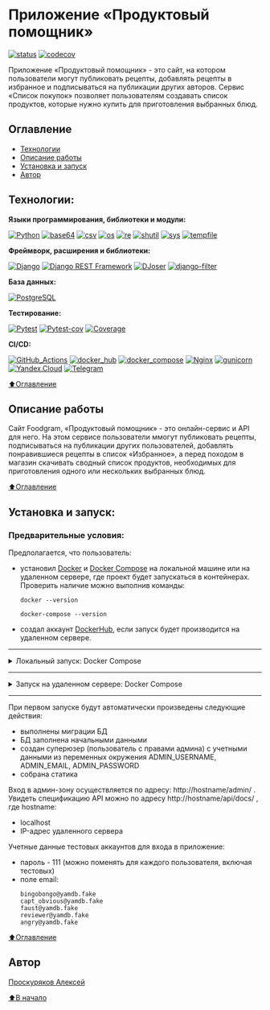 # Приложение «Продуктовый помощник»
[![status](https://github.com/alexpro2022/foodgram-project-react/actions/workflows/foodgram_workflow.yml/badge.svg)](https://github.com/alexpro2022/foodgram-project-react/actions)
[![codecov](https://codecov.io/gh/alexpro2022/foodgram-project-react/branch/master/graph/badge.svg?token=4HIR16U0RJ)](https://codecov.io/gh/alexpro2022/foodgram-project-react)

Приложение «Продуктовый помощник» - это сайт, на котором пользователи могут публиковать рецепты, добавлять рецепты в избранное и подписываться на публикации других авторов. 
Сервис «Список покупок» позволяет пользователям создавать список продуктов, которые нужно купить для приготовления выбранных блюд. 


## Оглавление
- [Технологии](#технологии)
- [Описание работы](#описание-работы)
- [Установка и запуск](#установка-и-запуск)
- [Автор](#автор)



## Технологии:

**Языки программирования, библиотеки и модули:**

[![Python](https://img.shields.io/badge/python-3.7%20%7C%203.8%20%7C%203.9%20%7C%203.10%20%7C%203.11-blue?logo=python)](https://www.python.org/)
[![base64](https://img.shields.io/badge/-base64-464646?logo=python)](https://docs.python.org/3/library/base64.html)
[![csv](https://img.shields.io/badge/-csv-464646?logo=python)](https://docs.python.org/3/library/csv.html)
[![os](https://img.shields.io/badge/-os-464646?logo=python)](https://docs.python.org/3/library/os.html)
[![re](https://img.shields.io/badge/-re-464646?logo=python)](https://docs.python.org/3/library/re.html)
[![shutil](https://img.shields.io/badge/-shutil-464646?logo=python)](https://docs.python.org/3/library/shutil.html)
[![sys](https://img.shields.io/badge/-sys-464646?logo=python)](https://docs.python.org/3/library/sys.html)
[![tempfile](https://img.shields.io/badge/-tempfile-464646?logo=python)](https://docs.python.org/3/library/tempfile.html)


**Фреймворк, расширения и библиотеки:**

[![Django](https://img.shields.io/badge/-Django-464646?logo=Django)](https://www.djangoproject.com/)
[![Django REST Framework](https://img.shields.io/badge/-Django%20REST%20Framework-464646?logo=drf)](https://www.django-rest-framework.org/)
[![DJoser](https://img.shields.io/badge/-DJoser-464646?logo=DJoser)](https://djoser.readthedocs.io/en/latest/)
[![django-filter](https://img.shields.io/badge/-django--filter-464646?logo=)](https://pypi.org/project/django-filter/)


**База данных:**

[![PostgreSQL](https://img.shields.io/badge/-PostgreSQL-464646?logo=PostgreSQL)](https://www.postgresql.org/)


**Тестирование:**

[![Pytest](https://img.shields.io/badge/-Pytest-464646?logo=Pytest)](https://docs.pytest.org/en/latest/)
[![Pytest-cov](https://img.shields.io/badge/-Pytest--cov-464646?logo=Pytest)](https://pytest-cov.readthedocs.io/en/latest/)
[![Coverage](https://img.shields.io/badge/-Coverage-464646?logo=Python)](https://coverage.readthedocs.io/en/latest/)


**CI/CD:**

[![GitHub_Actions](https://img.shields.io/badge/-GitHub_Actions-464646?logo=GitHub)](https://docs.github.com/en/actions)
[![docker_hub](https://img.shields.io/badge/-Docker_Hub-464646?logo=docker)](https://hub.docker.com/)
[![docker_compose](https://img.shields.io/badge/-Docker%20Compose-464646?logo=docker)](https://docs.docker.com/compose/)
[![Nginx](https://img.shields.io/badge/-NGINX-464646?logo=NGINX)](https://nginx.org/ru/)
[![gunicorn](https://img.shields.io/badge/-gunicorn-464646?logo=gunicorn)](https://gunicorn.org/)
[![Yandex.Cloud](https://img.shields.io/badge/-Yandex.Cloud-464646?logo=Yandex)](https://cloud.yandex.ru/)
[![Telegram](https://img.shields.io/badge/-Telegram-464646?logo=Telegram)](https://core.telegram.org/api)

[⬆️Оглавление](#оглавление)



## Описание работы
Сайт Foodgram, «Продуктовый помощник» - это онлайн-сервис и API для него. На этом сервисе пользователи ммогут публиковать рецепты, подписываться на публикации других пользователей, добавлять понравившиеся рецепты в список «Избранное», а перед походом в магазин скачивать сводный список продуктов, необходимых для приготовления одного или нескольких выбранных блюд.

[⬆️Оглавление](#оглавление)



## Установка и запуск:
### Предварительные условия:
Предполагается, что пользователь:
 - установил [Docker](https://docs.docker.com/engine/install/) и [Docker Compose](https://docs.docker.com/compose/install/) на локальной машине или на удаленном сервере, где проект будет запускаться в контейнерах. Проверить наличие можно выполнив команды:
    ```
    docker --version
    ```
    ```
    docker-compose --version
    ```
 - создал аккаунт [DockerHub](https://hub.docker.com/), если запуск будет производится на удаленном сервере.
<hr>
<details>
<summary>Локальный запуск: Docker Compose</summary> 

1. Клонируйте репозиторий с GitHub:
```
git clone git@github.com:alexpro2022/foodgram-project-react.git
```

2. Перейдите в созданную директорию проекта:
```
cd foodgram-project-react
```

3. Скопируйте содержимое файла **env_example** (при этом будет создан файл *.env*):
```
cp env_example .env
```

4. Откройте новый **.env**-файл и введите значения для переменных окружения.

5. Из корневой директории проекта выполните команду:
```
docker compose -f infra/local/docker-compose.yml up -d --build
```
Проект будет развернут в трех docker-контейнерах (db, web, nginx) по адресу http://localhost.

6. Остановить docker и удалить контейнеры можно командой из корневой директории проекта:
```
docker compose -f infra/local/docker-compose.yml down
```
Если также необходимо удалить тома базы данных, статики и медиа:
```
docker compose -f infra/local/docker-compose.yml down -v
```
</details>
<hr>
<details>
<summary>Запуск на удаленном сервере: Docker Compose</summary>

1. Сделайте [форк](https://docs.github.com/en/get-started/quickstart/fork-a-repo) в свой репозиторий.

2. Создайте Actions.Secrets согласно списку ниже (значения указаны для примера) + переменные окружения из .env-файла:
```
PROJECT_NAME= 

CODECOV_TOKEN= 

DOCKERHUB_USERNAME= 
DOCKERHUB_PASSWORD= 

# Данные удаленного сервера и ssh-подключения:
HOST= 
USERNAME= 
SSH_KEY=     
PASSPHRASE= 

TELEGRAM_USER_ID= 
TELEGRAM_BOT_TOKEN= 
```

3. Запустите вручную workflow, чтобы автоматически развернуть проект в трех docker-контейнерах (db, web, nginx) на удаленном сервере.
</details>
<hr>

При первом запуске будут автоматически произведены следующие действия:    
  * выполнены миграции БД
  * БД заполнена начальными данными
  * создан суперюзер (пользователь с правами админа) с учетными данными из переменных окружения ADMIN_USERNAME, ADMIN_EMAIL, ADMIN_PASSWORD
  * собрана статика 

Вход в админ-зону осуществляется по адресу: http://hostname/admin/ .
Увидеть спецификацию API можно по адресу http://hostname/api/docs/ , где hostname: 
  * localhost
  * IP-адрес удаленного сервера  

Учетные данные тестовых аккаунтов для входа в приложение:
  * пароль - 111 (можно поменять для каждого пользователя, включая тестовых)
  * поле email:
      ```
      bingobongo@yamdb.fake
      capt_obvious@yamdb.fake
      faust@yamdb.fake
      reviewer@yamdb.fake
      angry@yamdb.fake
      ```

[⬆️Оглавление](#оглавление)



## Автор
[Проскуряков Алексей](https://github.com/alexpro2022)

[⬆️В начало](#Приложение-«Продуктовый-помощник»)